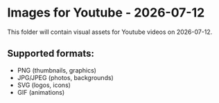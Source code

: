 # Images for Youtube - 2026-07-12

This folder will contain visual assets for Youtube videos on 2026-07-12.

## Supported formats:
- PNG (thumbnails, graphics)
- JPG/JPEG (photos, backgrounds)
- SVG (logos, icons)
- GIF (animations)
